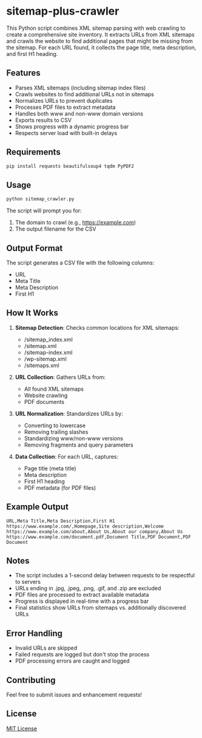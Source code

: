 # sitemap-plus-crawler
This Python script combines XML sitemap parsing with web crawling to create a comprehensive site inventory. It extracts URLs from XML sitemaps and crawls the website to find additional pages that might be missing from the sitemap. For each URL found, it collects the page title, meta description, and first H1 heading.

## Features

- Parses XML sitemaps (including sitemap index files)
- Crawls websites to find additional URLs not in sitemaps
- Normalizes URLs to prevent duplicates
- Processes PDF files to extract metadata
- Handles both www and non-www domain versions
- Exports results to CSV
- Shows progress with a dynamic progress bar
- Respects server load with built-in delays

## Requirements

```bash
pip install requests beautifulsoup4 tqdm PyPDF2
```

## Usage

```bash
python sitemap_crawler.py
```

The script will prompt you for:
1. The domain to crawl (e.g., https://example.com)
2. The output filename for the CSV

## Output Format

The script generates a CSV file with the following columns:
- URL
- Meta Title
- Meta Description
- First H1

## How It Works

1. **Sitemap Detection**: Checks common locations for XML sitemaps:
   - /sitemap_index.xml
   - /sitemap.xml
   - /sitemap-index.xml
   - /wp-sitemap.xml
   - /sitemaps.xml

2. **URL Collection**: Gathers URLs from:
   - All found XML sitemaps
   - Website crawling
   - PDF documents

3. **URL Normalization**: Standardizes URLs by:
   - Converting to lowercase
   - Removing trailing slashes
   - Standardizing www/non-www versions
   - Removing fragments and query parameters

4. **Data Collection**: For each URL, captures:
   - Page title (meta title)
   - Meta description
   - First H1 heading
   - PDF metadata (for PDF files)

## Example Output

```csv
URL,Meta Title,Meta Description,First H1
https://www.example.com/,Homepage,Site description,Welcome
https://www.example.com/about,About Us,About our company,About Us
https://www.example.com/document.pdf,Document Title,PDF Document,PDF Document
```

## Notes

- The script includes a 1-second delay between requests to be respectful to servers
- URLs ending in .jpg, .jpeg, .png, .gif, and .zip are excluded
- PDF files are processed to extract available metadata
- Progress is displayed in real-time with a progress bar
- Final statistics show URLs from sitemaps vs. additionally discovered URLs

## Error Handling

- Invalid URLs are skipped
- Failed requests are logged but don't stop the process
- PDF processing errors are caught and logged

## Contributing

Feel free to submit issues and enhancement requests!

## License

[MIT License](LICENSE)
